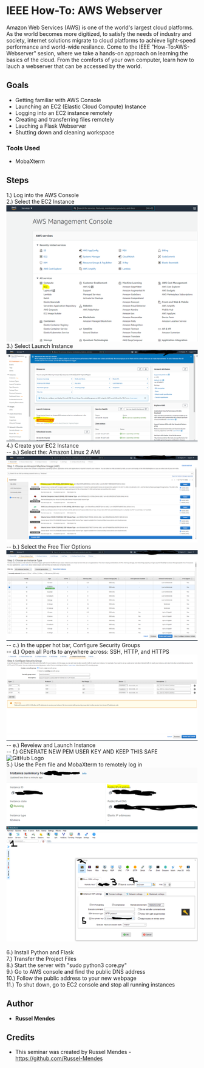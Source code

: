 # IEEE How-To: AWS Webserver
Amazon Web Services (AWS) is one of the world's largest cloud platforms. As the world becomes more digitized, to satisfy the needs of industry and society, internet solutions migrate to cloud platforms to achieve light-speed performance and world-wide resilance. Come to the IEEE "How-To:AWS-Webserver" sesion, where we take a hands-on approach on learning the basics of the cloud. From the comforts of your own computer, learn how to lauch a webserver that can be accessed by the world.  

## Goals
- Getting familiar with AWS Console
- Launching an EC2 (Elastic Cloud Compute) Instance
- Logging into an EC2 instance remotely
- Creating and transferring files remotely
- Lauching a Flask Webserver
- Shutting down and cleaning workspace

### Tools Used 
- MobaXterm


## Steps
1.) Log into the AWS Console<br>
2.) Select the EC2 Instance<br>
![GitHub Logo](.\readme_img\S1.png)<br>
3.) Select Launch Instance<br>
![GitHub Logo](.\readme_img\S2.png)<br>
4.) Create your EC2 Instance <br>
-- a.) Select the: Amazon Linux 2 AMI <br>
![GitHub Logo](.\readme_img\S3.png)<br>
-- b.) Select the Free Tier Options <br>
![GitHub Logo](.\readme_img\S3b.png)<br>
-- c.) In the upper hot bar, Configure Security Groups <br>
-- d.) Open all Ports to anywhere across: SSH, HTTP, and HTTPS <br>
![GitHub Logo](.\readme_img\S3c.png)<br>
-- e.) Reveiew and Launch Instance <br>
-- f.) GENERATE NEW PEM USER KEY AND KEEP THIS SAFE <br>
![GitHub Logo](.\readme_img\Sdc.png)<br>
5.) Use the Pem file and MobaXterm to remotely log in<br>
![GitHub Logo](.\readme_img\S4a.png)<br>
![GitHub Logo](.\readme_img\S4b.png)<br>  
6.) Install Python and Flask<br>
7.) Transfer the Project Files<br>
8.) Start the server with "sudo python3 core.py"<br>
9.) Go to AWS console and find the public DNS address<br>
10.) Follow the public address to your new webpage<br>
11.) To shut down, go to EC2 console and stop all running instances<br>


## Author
* **Russel Mendes** 

## Credits
* This seminar was created by Russel Mendes - https://github.com/Russel-Mendes
